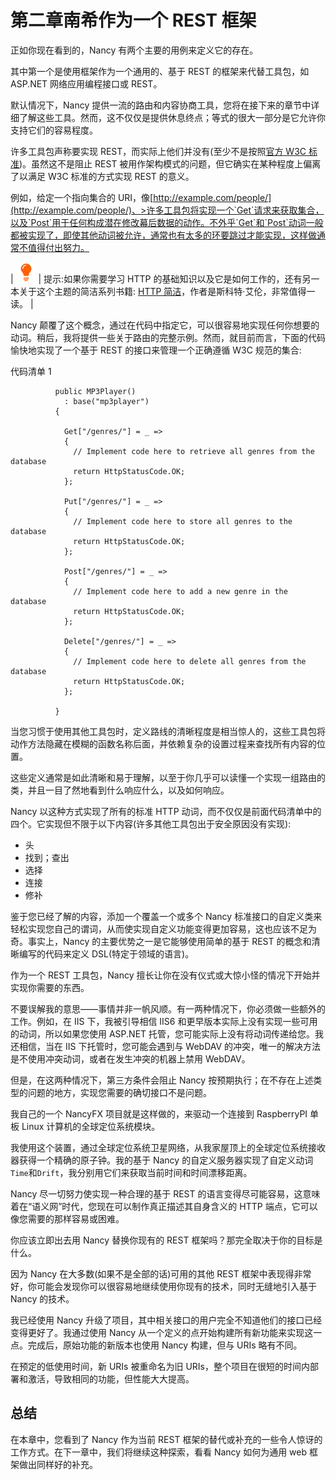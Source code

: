 # 第二章南希作为一个 REST 框架

正如你现在看到的，Nancy 有两个主要的用例来定义它的存在。

其中第一个是使用框架作为一个通用的、基于 REST 的框架来代替工具包，如 ASP.NET 网络应用编程接口或 REST。

默认情况下，Nancy 提供一流的路由和内容协商工具，您将在接下来的章节中详细了解这些工具。然而，这不仅仅是提供休息终点；等式的很大一部分是它允许你支持它们的容易程度。

许多工具包声称要实现 REST，而实际上他们并没有(至少不是按照[官方 W3C 标准](http://www.w3.org/standards/))。虽然这不是阻止 REST 被用作架构模式的问题，但它确实在某种程度上偏离了以满足 W3C 标准的方式实现 REST 的意义。

例如，给定一个指向集合的 URI，像[http://example.com/people/](http://example.com/people/)、>许多工具包将实现一个`Get`请求来获取集合，以及`Post`用于任何构成潜在修改幕后数据的动作。不外乎`Get`和`Post`动词一般都被实现了，即使其他动词被允许，通常也有太多的环要跳过才能实现，这样做通常不值得付出努力。

| ![](img/tip.png) | 提示:如果你需要学习 HTTP 的基础知识以及它是如何工作的，还有另一本关于这个主题的简洁系列书籍: [HTTP 简洁](http://www.syncfusion.com/resources/techportal/ebooks/http)，作者是斯科特·艾伦，非常值得一读。 |

Nancy 颠覆了这个概念，通过在代码中指定它，可以很容易地实现任何你想要的动词。稍后，我将提供一些关于路由的完整示例。然而，就目前而言，下面的代码愉快地实现了一个基于 REST 的接口来管理一个正确遵循 W3C 规范的集合:

代码清单 1

```
          public MP3Player()
            : base("mp3player")
          {

            Get["/genres/"] = _ =>
            { 
              // Implement code here to retrieve all genres from the database
              return HttpStatusCode.OK;
            };

            Put["/genres/"] = _ =>
            {
              // Implement code here to store all genres to the database
              return HttpStatusCode.OK;
            };

            Post["/genres/"] = _ =>
            {
              // Implement code here to add a new genre in the database
              return HttpStatusCode.OK;
            };

            Delete["/genres/"] = _ =>
            {
              // Implement code here to delete all genres from the database
              return HttpStatusCode.OK;
            };

          }

```

当您习惯于使用其他工具包时，定义路线的清晰程度是相当惊人的，这些工具包将动作方法隐藏在模糊的函数名称后面，并依赖复杂的设置过程来查找所有内容的位置。

这些定义通常是如此清晰和易于理解，以至于你几乎可以读懂一个实现一组路由的类，并且一目了然地看到什么响应什么，以及如何响应。

Nancy 以这种方式实现了所有的标准 HTTP 动词，而不仅仅是前面代码清单中的四个。它实现但不限于以下内容(许多其他工具包出于安全原因没有实现):

*   头
*   找到；查出
*   选择
*   连接
*   修补

鉴于您已经了解的内容，添加一个覆盖一个或多个 Nancy 标准接口的自定义类来轻松实现您自己的谓词，从而使实现自定义功能变得更加容易，这也应该不足为奇。事实上，Nancy 的主要优势之一是它能够使用简单的基于 REST 的概念和清晰编写的代码来定义 DSL(特定于领域的语言)。

作为一个 REST 工具包，Nancy 擅长让你在没有仪式或大惊小怪的情况下开始并实现你需要的东西。

不要误解我的意思——事情并非一帆风顺。有一两种情况下，你必须做一些额外的工作。例如，在 IIS 下，我被引导相信 IIS6 和更早版本实际上没有实现一些可用的动词，所以如果您使用 ASP.NET 托管，您可能实际上没有将动词传递给您。我还相信，当在 IIS 下托管时，您可能会遇到与 WebDAV 的冲突，唯一的解决方法是不使用冲突动词，或者在发生冲突的机器上禁用 WebDAV。

但是，在这两种情况下，第三方条件会阻止 Nancy 按预期执行；在不存在上述类型的问题的地方，实现您需要的确切接口不是问题。

我自己的一个 NancyFX 项目就是这样做的，来驱动一个连接到 RaspberryPI 单板 Linux 计算机的全球定位系统模块。

我使用这个装置，通过全球定位系统卫星网络，从我家屋顶上的全球定位系统接收器获得一个精确的原子钟。我的基于 Nancy 的自定义服务器实现了自定义动词`Time`和`Drift`，我分别用它们来获取当前时间和时间漂移距离。

Nancy 尽一切努力使实现一种合理的基于 REST 的语言变得尽可能容易，这意味着在“语义网”时代，您现在可以制作真正描述其自身含义的 HTTP 端点，它可以像您需要的那样容易或困难。

你应该立即出去用 Nancy 替换你现有的 REST 框架吗？那完全取决于你的目标是什么。

因为 Nancy 在大多数(如果不是全部的话)可用的其他 REST 框架中表现得非常好，你可能会发现你可以很容易地继续使用你现有的技术，同时无缝地引入基于 Nancy 的技术。

我已经使用 Nancy 升级了项目，其中相关接口的用户完全不知道他们的接口已经变得更好了。我通过使用 Nancy 从一个定义的点开始构建所有新功能来实现这一点。完成后，原始功能的新版本也使用 Nancy 构建，但与 URIs 略有不同。

在预定的低使用时间，新 URIs 被重命名为旧 URIs，整个项目在很短的时间内部署和激活，导致相同的功能，但性能大大提高。

## 总结

在本章中，您看到了 Nancy 作为当前 REST 框架的替代或补充的一些令人惊讶的工作方式。在下一章中，我们将继续这种探索，看看 Nancy 如何为通用 web 框架做出同样好的补充。